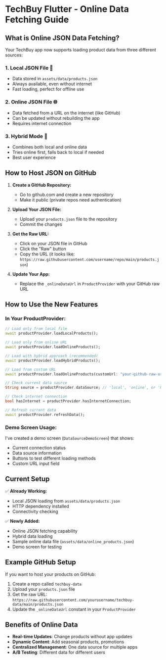 # TechBuy Flutter - Online Data Fetching Guide

## What is Online JSON Data Fetching?

Your TechBuy app now supports loading product data from three different sources:

### 1. **Local JSON File** 📁
- Data stored in `assets/data/products.json`
- Always available, even without internet
- Fast loading, perfect for offline use

### 2. **Online JSON File** 🌐
- Data fetched from a URL on the internet (like GitHub)
- Can be updated without rebuilding the app
- Requires internet connection

### 3. **Hybrid Mode** 🔄
- Combines both local and online data
- Tries online first, falls back to local if needed
- Best user experience

## How to Host JSON on GitHub

1. **Create a GitHub Repository:**
   - Go to github.com and create a new repository
   - Make it public (private repos need authentication)

2. **Upload Your JSON File:**
   - Upload your `products.json` file to the repository
   - Commit the changes

3. **Get the Raw URL:**
   - Click on your JSON file in GitHub
   - Click the "Raw" button
   - Copy the URL (it looks like: `https://raw.githubusercontent.com/username/repo/main/products.json`)

4. **Update Your App:**
   - Replace the `_onlineDataUrl` in `ProductProvider` with your GitHub raw URL

## How to Use the New Features

### In Your ProductProvider:

```dart
// Load only from local file
await productProvider.loadLocalProducts();

// Load only from online URL
await productProvider.loadOnlineProducts();

// Load with hybrid approach (recommended)
await productProvider.loadHybridProducts();

// Load from custom URL
await productProvider.loadOnlineProducts(customUrl: "your-github-raw-url");

// Check current data source
String source = productProvider.dataSource; // 'local', 'online', or 'hybrid'

// Check internet connection
bool hasInternet = productProvider.hasInternetConnection;

// Refresh current data
await productProvider.refreshData();
```

### Demo Screen Usage:

I've created a demo screen (`DataSourceDemoScreen`) that shows:
- Current connection status
- Data source information
- Buttons to test different loading methods
- Custom URL input field

## Current Setup

✅ **Already Working:**
- Local JSON loading from `assets/data/products.json`
- HTTP dependency installed
- Connectivity checking

✅ **Newly Added:**
- Online JSON fetching capability
- Hybrid data loading
- Sample online data file (`assets/data/online_products.json`)
- Demo screen for testing

## Example GitHub Setup

If you want to host your products on GitHub:

1. Create a repo called `techbuy-data`
2. Upload your `products.json` file
3. Get the raw URL: `https://raw.githubusercontent.com/yourusername/techbuy-data/main/products.json`
4. Update the `_onlineDataUrl` constant in your `ProductProvider`

## Benefits of Online Data

- **Real-time Updates**: Change products without app updates
- **Dynamic Content**: Add seasonal products, promotions
- **Centralized Management**: One data source for multiple apps
- **A/B Testing**: Different data for different users
